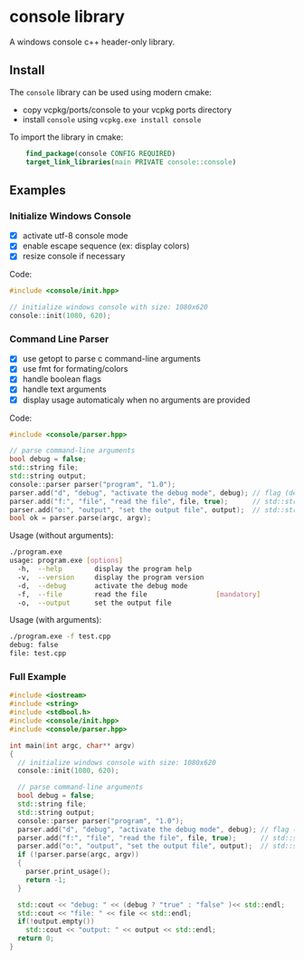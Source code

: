 # console library
A windows console c++ header-only library.

## Install
The `console` library can be used using modern cmake:

- copy vcpkg/ports/console to your vcpkg ports directory
- install `console` using `vcpkg.exe install console`

To import the library in cmake:
```cmake
    find_package(console CONFIG REQUIRED)
    target_link_libraries(main PRIVATE console::console)
```

## Examples

### Initialize Windows Console
- [x] activate utf-8 console mode
- [x] enable escape sequence (ex: display colors)
- [x] resize console if necessary

Code:
```cpp
#include <console/init.hpp>

// initialize windows console with size: 1080x620
console::init(1080, 620);
```

### Command Line Parser
- [x] use getopt to parse c command-line arguments
- [x] use fmt for formating/colors
- [x] handle boolean flags
- [x] handle text arguments
- [x] display usage automaticaly when no arguments are provided

Code:
```cpp
#include <console/parser.hpp>

// parse command-line arguments
bool debug = false;
std::string file;
std::string output;
console::parser parser("program", "1.0");
parser.add("d", "debug", "activate the debug mode", debug); // flag (default: false)
parser.add("f:", "file", "read the file", file, true);      // std::string argument (mandatory)
parser.add("o:", "output", "set the output file", output);  // std::string argument (optional)
bool ok = parser.parse(argc, argv);
```

Usage (without arguments):
```bash
./program.exe
usage: program.exe [options]
  -h,  --help        display the program help
  -v,  --version     display the program version
  -d,  --debug       activate the debug mode
  -f,  --file        read the file                 [mandatory]
  -o,  --output      set the output file
```

Usage (with arguments):
```bash
./program.exe -f test.cpp
debug: false
file: test.cpp
```

### Full Example

```cpp
#include <iostream>
#include <string>
#include <stdbool.h>
#include <console/init.hpp>
#include <console/parser.hpp>

int main(int argc, char** argv)
{
  // initialize windows console with size: 1080x620
  console::init(1080, 620);

  // parse command-line arguments
  bool debug = false;
  std::string file;
  std::string output;
  console::parser parser("program", "1.0");
  parser.add("d", "debug", "activate the debug mode", debug); // flag (default: false)
  parser.add("f:", "file", "read the file", file, true);      // std::string argument (mandatory)
  parser.add("o:", "output", "set the output file", output);  // std::string argument (optional)
  if (!parser.parse(argc, argv))
  {
    parser.print_usage();
    return -1;
  }

  std::cout << "debug: " << (debug ? "true" : "false" )<< std::endl;
  std::cout << "file: " << file << std::endl;
  if(!output.empty())
    std::cout << "output: " << output << std::endl;
  return 0;
}
```
